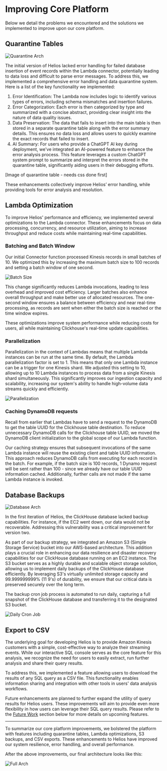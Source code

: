 # Improving Core Platform

Below we detail the problems we encountered and the solutions we implemented to improve upon our core platform.

## Quarantine Tables

![Quarantine Arch](public/case_study/full_storage_highlight.png)

The initial version of Helios lacked error handling for failed database insertion of event records within the Lambda connector, potentially leading to data loss and difficult to parse error messages. To address this, we implemented a comprehensive error handling and data quarantine system. Here is a list of the key functionality we implemented:

1. Error Identification: The Lambda now includes logic to identify various types of errors, including schema mismatches and insertion failures.
2. Error Categorization: Each error is then categorized by type and summarized with a concise abstract, providing clear insight into the nature of data quality issues.
3. Data Preservation: The data that fails to insert into the main table is then stored in a separate quarantine table along with the error summary details. This ensures no data loss and allows users to quickly examine the exact records that failed to insert.
4. AI Summary: For users who provide a ChatGPT AI key during deployment, we've integrated an AI-powered feature to enhance the error analysis process. This feature leverages a custom ChatGPT system prompt to summarize and interpret the errors stored in the quarantine table, significantly aiding users in their debugging efforts.

\[Image of quarantine table \- needs css done first\]

These enhancements collectively improve Helios’ error handling, while providing tools for error analysis and resolution.

## Lambda Optimization

To improve Helios' performance and efficiency, we implemented several optimizations to the Lambda connector. These enhancements focus on data processing, concurrency, and resource utilization, aiming to increase throughput and reduce costs while maintaining real-time capabilities.

### Batching and Batch Window

Our initial Connector function processed Kinesis records in small batches of 10\. We optimized this by increasing the maximum batch size to 100 records and setting a batch window of one second.

![Batch Size](public/case_study/stream_efficiency.png)

This change significantly reduces Lambda invocations, leading to less overhead and improved cost efficiency. Larger batches also enhance overall throughput and make better use of allocated resources. The one-second window ensures a balance between efficiency and near real-time processing, as records are sent when either the batch size is reached or the time window expires.

These optimizations improve system performance while reducing costs for users, all while maintaining Clickhouse's real-time update capabilities.

### Parallelization

Parallelization in the context of Lambdas means that multiple Lambda instances can be run at the same time. By default, the Lambda parallelization factor is set to 1\. This means that only one Lambda instance can be a trigger for one Kinesis <TippyWrapper content="A shard is a unit of capacity within a Kinesis stream that provides a fixed amount of data throughput and serves as a partition for organizing events.">shard</TippyWrapper>. We adjusted this setting to 10, allowing up to 10 Lambda instances to process data from a single Kinesis shard simultaneously. This significantly improves our ingestion capacity and scalability, increasing our system's ability to handle high-volume data streams quickly and efficiently.

![Parallelization](public/case_study/lambdakinesislimit.png)

### Caching DynamoDB requests

Recall from earlier that Lambdas have to send a request to the DynamoDB to get the table UUID for the Clickhouse table destination. To reduce unnecessary DynamoDB calls for the Clickhouse table UUID, we moved the DynamoDB client initialization to the global scope of our Lambda function.

Our caching strategy ensures that subsequent invocations of the same Lambda instance will reuse the existing client and table UUID information. This approach reduces DynamoDB calls from executing for each record in the batch. For example, if the batch size is 100 records, 1 Dynamo request will be sent rather than 100 \- since we already have our table UUID information cached. Additionally, further calls are not made if the same Lambda instance is invoked.

## Database Backups

![Database Arch](public/case_study/full_backup_highlight.png)

In the first iteration of Helios, the ClickHouse database lacked backup capabilities. For instance, if the EC2 went down, our data would not be recoverable. Addressing this vulnerability was a critical improvement for version two.

As part of our backup strategy, we integrated an Amazon S3 (Simple Storage Service) bucket into our AWS-based architecture. This addition plays a crucial role in enhancing our data resilience and disaster recovery capabilities for our ClickHouse database running on an EC2 instance. The S3 bucket serves as a highly durable and scalable object storage solution, allowing us to implement daily backups of the ClickHouse database efficiently. By leveraging S3's virtually unlimited storage capacity and 99.999999999% (11 9's) of durability, we ensure that our critical data is preserved securely over the long term.

The backup cron job process is automated to run daily, capturing a full snapshot of the ClickHouse database and transferring it to the designated S3 bucket.

![Daily Cron Job](public/case_study/dailycjob.png)

## Export to CSV

The underlying goal for developing Helios is to provide Amazon Kinesis customers with a simple, cost-effective way to analyze their streaming events. While our interactive SQL console serves as the core feature for this analysis, we recognize the need for users to easily extract, run further analysis and share their query results.

To address this, we implemented a feature allowing users to download the results of any SQL query as a CSV file. This functionality enables information sharing and integration with other tools in users' data analysis workflows.

Future enhancements are planned to further expand the utility of query results for Helios users. These improvements will aim to provide even more flexibility in how users can leverage their SQL query results. Please refer to the [Future Work](./future-work.md) section below for more details on upcoming features.

---

To summarize our core platform improvements, we bolstered the platform with features including quarantine tables, Lambda optimizations, S3 backups, and CSV exports. These enhancements to Helios have improved our system resilience, error handling, and overall performance.

After the above improvements, our final architecture looks like this:

![Full Arch](public/case_study/full_full_color.png)
